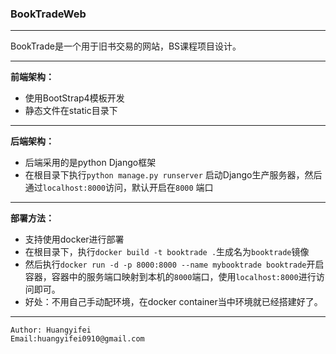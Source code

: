 ### BookTradeWeb
---
BookTrade是一个用于旧书交易的网站，BS课程项目设计。

---
**前端架构：**

- 使用BootStrap4模板开发
- 静态文件在static目录下

---

**后端架构：**

- 后端采用的是python Django框架
- 在根目录下执行`python manage.py runserver` 启动Django生产服务器，然后通过`localhost:8000`访问，默认开启在`8000`  端口

---

**部署方法：**

- 支持使用docker进行部署
- 在根目录下，执行`docker build -t booktrade .`生成名为`booktrade`镜像
- 然后执行`docker run -d -p 8000:8000 --name mybooktrade booktrade`开启容器，容器中的服务端口映射到本机的`8000`端口，使用`localhost:8000`进行访问即可。
- 好处：不用自己手动配环境，在docker container当中环境就已经搭建好了。

--- 

    Author: Huangyifei
    Email:huangyifei0910@gmail.com